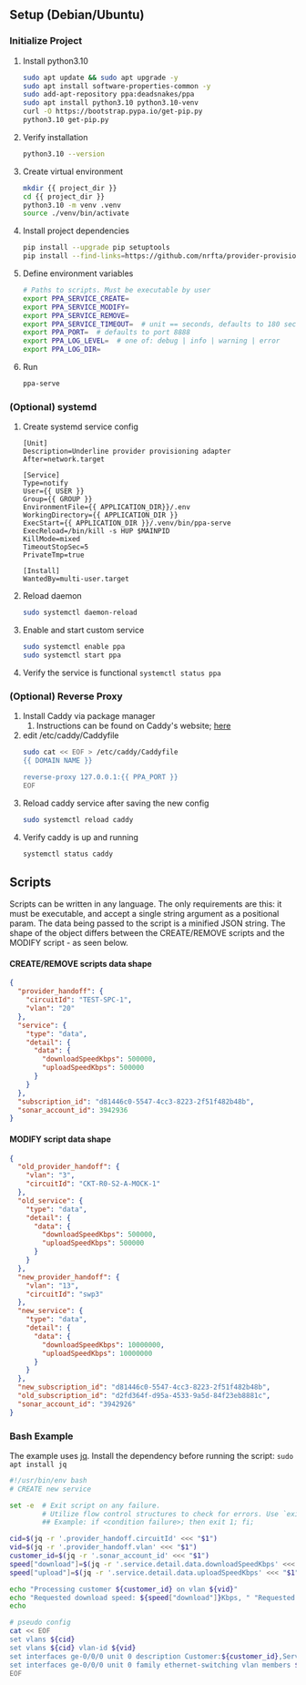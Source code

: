 ## Setup (Debian/Ubuntu)
### Initialize Project
1. Install python3.10 
    ```sh
    sudo apt update && sudo apt upgrade -y
    sudo apt install software-properties-common -y 
    sudo add-apt-repository ppa:deadsnakes/ppa
    sudo apt install python3.10 python3.10-venv
    curl -O https://bootstrap.pypa.io/get-pip.py
    python3.10 get-pip.py
    ```
2. Verify installation
    ```sh
    python3.10 --version
    ```
3. Create virtual environment
   ```sh
   mkdir {{ project_dir }}
   cd {{ project_dir }}
   python3.10 -m venv .venv
   source ./venv/bin/activate
   ```
4. Install project dependencies
   ```sh
   pip install --upgrade pip setuptools
   pip install --find-links=https://github.com/nrfta/provider-provisioning-adapter/releases/latest provider-provisioning-adapter 
   ```
5. Define environment variables
   ```sh
   # Paths to scripts. Must be executable by user
   export PPA_SERVICE_CREATE=  
   export PPA_SERVICE_MODIFY=
   export PPA_SERVICE_REMOVE=
   export PPA_SERVICE_TIMEOUT=  # unit == seconds, defaults to 180 seconds if not set
   export PPA_PORT=  # defaults to port 8888
   export PPA_LOG_LEVEL=  # one of: debug | info | warning | error
   export PPA_LOG_DIR=
   ```
6. Run
   ```sh
   ppa-serve
   ```
### (Optional) systemd
1. Create systemd service config
   ```
   [Unit]
   Description=Underline provider provisioning adapter
   After=network.target
   
   [Service]
   Type=notify
   User={{ USER }}
   Group={{ GROUP }}
   EnvironmentFile={{ APPLICATION_DIR}}/.env
   WorkingDirectory={{ APPLICATION_DIR }}
   ExecStart={{ APPLICATION_DIR }}/.venv/bin/ppa-serve
   ExecReload=/bin/kill -s HUP $MAINPID
   KillMode=mixed
   TimeoutStopSec=5
   PrivateTmp=true
   
   [Install]
   WantedBy=multi-user.target
   ```
2. Reload daemon
   ```sh
   sudo systemctl daemon-reload
   ```
3. Enable and start custom service
   ```sh
   sudo systemctl enable ppa
   sudo systemctl start ppa
   ```
4. Verify the service is functional
   ```systemctl status ppa```
### (Optional) Reverse Proxy
1. Install Caddy via package manager
   1. Instructions can be found on Caddy's website; [here](https://caddyserver.com/docs/install#debian-ubuntu-raspbian)
2. edit /etc/caddy/Caddyfile
   ```sh
   sudo cat << EOF > /etc/caddy/Caddyfile
   {{ DOMAIN NAME }}
   
   reverse-proxy 127.0.0.1:{{ PPA_PORT }}
   EOF
   ```
3. Reload caddy service after saving the new config
   ```sh
   sudo systemctl reload caddy 
   ```
4. Verify caddy is up and running
   ```sh
   systemctl status caddy
   ```
## Scripts
Scripts can be written in any language. The only requirements are this: it must be executable, and accept a single string argument as a positional param.
The data being passed to the script is a minified JSON string. The shape of the object differs between the CREATE/REMOVE scripts and the MODIFY script - as seen below.

#### CREATE/REMOVE scripts data shape
```json
{
  "provider_handoff": {
    "circuitId": "TEST-SPC-1",
    "vlan": "20"
  },
  "service": {
    "type": "data",
    "detail": {
      "data": {
        "downloadSpeedKbps": 500000,
        "uploadSpeedKbps": 500000
      }
    }
  },
  "subscription_id": "d81446c0-5547-4cc3-8223-2f51f482b48b",
  "sonar_account_id": 3942936
}
```

#### MODIFY script data shape
```json
{
  "old_provider_handoff": {
    "vlan": "3",
    "circuitId": "CKT-R0-S2-A-MOCK-1"
  },
  "old_service": {
    "type": "data",
    "detail": {
      "data": {
        "downloadSpeedKbps": 500000,
        "uploadSpeedKbps": 500000
      }
    }
  },
  "new_provider_handoff": {
    "vlan": "13",
    "circuitId": "swp3"
  },
  "new_service": {
    "type": "data",
    "detail": {
      "data": {
        "downloadSpeedKbps": 10000000,
        "uploadSpeedKbps": 10000000
      }
    }
  },
  "new_subscription_id": "d81446c0-5547-4cc3-8223-2f51f482b48b",
  "old_subscription_id": "d2fd364f-d95a-4533-9a5d-84f23eb8881c",
  "sonar_account_id": "3942926"
}
```

### Bash Example
The example uses [jq](https://stedolan.github.io/jq/). Install the dependency before running the script: ```sudo apt install jq```
```sh
#!/usr/bin/env bash
# CREATE new service

set -e  # Exit script on any failure. 
        # Utilize flow control structures to check for errors. Use `exit 1` to signal there was an error
        ## Example: if <condition failure>; then exit 1; fi;

cid=$(jq -r '.provider_handoff.circuitId' <<< "$1")
vid=$(jq -r '.provider_handoff.vlan' <<< "$1")
customer_id=$(jq -r '.sonar_account_id' <<< "$1")
speed["download"]=$(jq -r '.service.detail.data.downloadSpeedKbps' <<< "$1")
speed["upload"]=$(jq -r '.service.detail.data.uploadSpeedKbps' <<< "$1")

echo "Processing customer ${customer_id} on vlan ${vid}"
echo "Requested download speed: ${speed["download"]}Kbps, " "Requested upload speed: ${speed["upload"]}Kbps"
echo

# pseudo config
cat << EOF
set vlans ${cid}
set vlans ${cid} vlan-id ${vid}
set interfaces ge-0/0/0 unit 0 description Customer:${customer_id},Service:${cid}
set interfaces ge-0/0/0 unit 0 family ethernet-switching vlan members ${cid}
EOF
```
